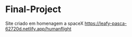 # Final-Project
Site criado em homenagem a spaceX
https://leafy-pasca-62720d.netlify.app/humanflight
